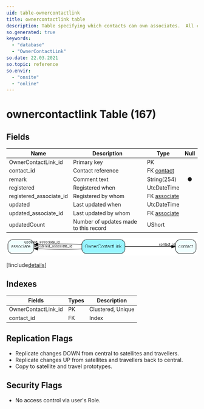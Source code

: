 ```yaml
---
uid: table-ownercontactlink
title: ownercontactlink table
description: Table specifying which contacts can own associates.  All contacts that have rows in this table (i.e. rows with contact_id pointing to them) will be offered as associate owners in the maintenance client and as candidate Satellite owners. Such contacts have restrictions on editing and deletion to protect database consistency. 
so.generated: true
keywords:
  - "database"
  - "OwnerContactLink"
so.date: 22.03.2021
so.topic: reference
so.envir:
  - "onsite"
  - "online"
---
```


# ownercontactlink Table (167)

## Fields

| Name | Description | Type | Null |
|------|-------------|------|:----:|
|OwnerContactLink\_id|Primary key|PK| |
|contact\_id|Contact reference|FK [contact](contact.md)| |
|remark|Comment text|String(254)|&#x25CF;|
|registered|Registered when|UtcDateTime| |
|registered\_associate\_id|Registered by whom|FK [associate](associate.md)| |
|updated|Last updated when|UtcDateTime| |
|updated\_associate\_id|Last updated by whom|FK [associate](associate.md)| |
|updatedCount|Number of updates made to this record|UShort| |


![OwnerContactLink table relationship diagram](./media/OwnerContactLink.png)

[!include[details](./includes/OwnerContactLink.md)]

## Indexes

| Fields | Types | Description |
|--------|-------|-------------|
|OwnerContactLink\_id |PK |Clustered, Unique |
|contact\_id |FK |Index |

## Replication Flags

* Replicate changes DOWN from central to satellites and travellers.
* Replicate changes UP from satellites and travellers back to central.
* Copy to satellite and travel prototypes.

## Security Flags

* No access control via user's Role.

